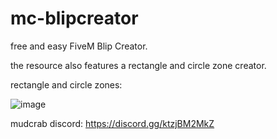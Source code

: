 # mc-blipcreator

free and easy FiveM Blip Creator.

the resource also features a rectangle and circle zone creator.

rectangle and circle zones:

![image](https://github.com/VESTALLICA/mc-blipcreator/assets/147888622/e18da052-99a6-4ae2-b07d-ca044a0a1e05)


mudcrab discord: https://discord.gg/ktzjBM2MkZ
